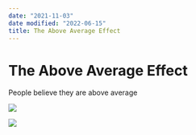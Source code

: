 ```yaml
---
date: "2021-11-03"
date modified: "2022-06-15"
title: The Above Average Effect
---
```


# The Above Average Effect
People believe they are above average

![](https://i.imgur.com/kF0xHUw.png)

![](https://i.imgur.com/0oMr0Wy.png)
